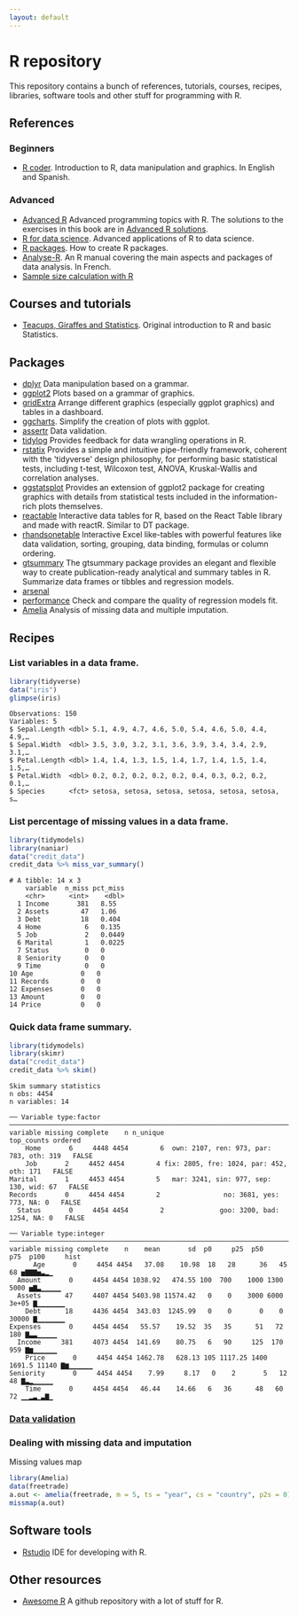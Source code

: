 ```yaml
---
layout: default
---
```


<!-- Author: Alfredo Sánchez Alberca (asalber@ceu.es) -->

# R repository

This repository contains a bunch of references, tutorials, courses, recipes, libraries, software tools and other stuff for programming with R.

## References

### Beginners

- [R coder](https://r-coder.com/). Introduction to R, data manipulation and graphics. In English and Spanish.

### Advanced

- [Advanced R](https://adv-r.hadley.nz) Advanced programming topics with R. The solutions to the exercises in this book are in [Advanced R solutions](https://advanced-r-solutions.rbind.io/).
- [R for data science](https://r4ds.had.co.nz/). Advanced applications of R to data science.
- [R packages](http://r-pkgs.had.co.nz/). How to create R packages.
- [Analyse-R](https://afalco.github.io/analyse-R/index.html). An R manual covering the main aspects and packages of data analysis. In French.
- [Sample size calculation with R](https://med.und.edu/daccota/_files/pdfs/berdc_resource_pdfs/sample_size_r_module.pdf)

## Courses and tutorials

- [Teacups, Giraffes and Statistics](https://tinystats.github.io/teacups-giraffes-and-statistics/index.html). Original introduction to R and basic Statistics.

## Packages

- [dplyr](http://dplyr.tidyverse.org/) Data manipulation based on a grammar.
- [ggplot2](http://ggplot2.org/) Plots based on a grammar of graphics.
- [gridExtra](https://cran.r-project.org/web/packages/gridExtra/vignettes/arrangeGrob.html) Arrange different graphics (especially ggplot graphics) and tables in a dashboard.
- [ggcharts](https://github.com/thomas-neitmann/ggcharts). Simplify the creation of plots with ggplot.
- [assertr](https://github.com/ropensci/assertr) Data validation.
- [tidylog](https://elbersb.com/public/posts/tidylog100/) Provides feedback for data wrangling operations in R.
- [rstatix](https://www.rdocumentation.org/packages/rstatix) Provides a simple and intuitive pipe-friendly framework, coherent with the 'tidyverse' design philosophy, for performing basic statistical tests, including t-test, Wilcoxon test, ANOVA, Kruskal-Wallis and correlation analyses.
- [ggstatsplot](https://indrajeetpatil.github.io/ggstatsplot/index.html) Provides an extension of ggplot2 package for creating graphics with details from statistical tests included in the information-rich plots themselves.
- [reactable](https://glin.github.io/reactable/index.html) Interactive data tables for R, based on the React Table library and made with reactR. Similar to DT package.
- [rhandsonetable](https://jrowen.github.io/rhandsontable/) Interactive Excel like-tables with powerful features like data validation, sorting, grouping, data binding, formulas or column ordering.
- [gtsummary](https://education.rstudio.com/blog/2020/07/gtsummary/) The gtsummary package provides an elegant and flexible way to create publication-ready analytical and summary tables in R. Summarize data frames or tibbles and regression models.
- [arsenal](https://cran.r-project.org/web/packages/arsenal/index.html)
- [performance](https://easystats.github.io/performance/) Check and compare the quality of regression models fit.
- [Amelia](https://raw.githubusercontent.com/asalber/rubricas/main/rubrica-estadistica.csv) Analysis of missing data and multiple imputation.

## Recipes

### List variables in a data frame.
```r
library(tidyverse)
data("iris")
glimpse(iris)
```
```shell
Observations: 150
Variables: 5
$ Sepal.Length <dbl> 5.1, 4.9, 4.7, 4.6, 5.0, 5.4, 4.6, 5.0, 4.4, 4.9,…
$ Sepal.Width  <dbl> 3.5, 3.0, 3.2, 3.1, 3.6, 3.9, 3.4, 3.4, 2.9, 3.1,…
$ Petal.Length <dbl> 1.4, 1.4, 1.3, 1.5, 1.4, 1.7, 1.4, 1.5, 1.4, 1.5,…
$ Petal.Width  <dbl> 0.2, 0.2, 0.2, 0.2, 0.2, 0.4, 0.3, 0.2, 0.2, 0.1,…
$ Species      <fct> setosa, setosa, setosa, setosa, setosa, setosa, s…
```

### List percentage of missing values in a data frame.
```r
library(tidymodels)
library(naniar)
data("credit_data")
credit_data %>% miss_var_summary()
```
```shell
# A tibble: 14 x 3
    variable  n_miss pct_miss
    <chr>      <int>    <dbl>
  1 Income       381   8.55  
  2 Assets        47   1.06  
  3 Debt          18   0.404 
  4 Home           6   0.135 
  5 Job            2   0.0449
  6 Marital        1   0.0225
  7 Status         0   0     
  8 Seniority      0   0     
  9 Time           0   0     
10 Age            0   0     
11 Records        0   0     
12 Expenses       0   0     
13 Amount         0   0     
14 Price          0   0   
```
  
### Quick data frame summary.
```r
library(tidymodels)
library(skimr)
data("credit_data")
credit_data %>% skim()
```
```shell
Skim summary statistics
n obs: 4454 
n variables: 14 

── Variable type:factor   ───────────────────────────────────────────────────────────────────────────────────────────────────────────────────────────────────────────────────────────────────────
variable missing complete    n n_unique                               top_counts ordered
    Home       6     4448 4454        6  own: 2107, ren: 973, par: 783, oth: 319   FALSE
    Job       2     4452 4454        4 fix: 2805, fre: 1024, par: 452, oth: 171   FALSE
Marital       1     4453 4454        5   mar: 3241, sin: 977, sep: 130, wid: 67   FALSE
Records       0     4454 4454        2                no: 3681, yes: 773, NA: 0   FALSE
  Status       0     4454 4454        2              goo: 3200, bad: 1254, NA: 0   FALSE

── Variable type:integer   ──────────────────────────────────────────────────────────────────────────────────────────────────────────────────────────────────────────────────────────────────────
variable missing complete    n    mean       sd  p0     p25  p50    p75  p100     hist
      Age       0     4454 4454   37.08    10.98  18   28      36   45      68 ▅▇▇▇▅▃▂▁
  Amount       0     4454 4454 1038.92   474.55 100  700    1000 1300    5000 ▅▇▃▁▁▁▁▁
  Assets      47     4407 4454 5403.98 11574.42   0    0    3000 6000   3e+05 ▇▁▁▁▁▁▁▁
    Debt      18     4436 4454  343.03  1245.99   0    0       0    0   30000 ▇▁▁▁▁▁▁▁
Expenses       0     4454 4454   55.57    19.52  35   35      51   72     180 ▇▃▃▁▁▁▁▁
  Income     381     4073 4454  141.69    80.75   6   90     125  170     959 ▇▆▁▁▁▁▁▁
    Price       0     4454 4454 1462.78   628.13 105 1117.25 1400 1691.5 11140 ▇▆▁▁▁▁▁▁
Seniority       0     4454 4454    7.99     8.17   0    2       5   12      48 ▇▃▂▁▁▁▁▁
    Time       0     4454 4454   46.44    14.66   6   36      48   60      72 ▁▁▂▃▁▃▇▁
```

### [Data validation](https://appsilon.com/data-quality/?nabc=1&nabe=4825491004194816:1)


### Dealing with missing data and imputation

Missing values map
```r
library(Amelia)
data(freetrade)
a.out <- amelia(freetrade, m = 5, ts = "year", cs = "country", p2s = 0)
missmap(a.out)
```


## Software tools

- [Rstudio](https://www.rstudio.com/) IDE for developing with R.

## Other resources

- [Awesome R](https://github.com/qinwf/awesome-R) A github repository with a lot of stuff for R.